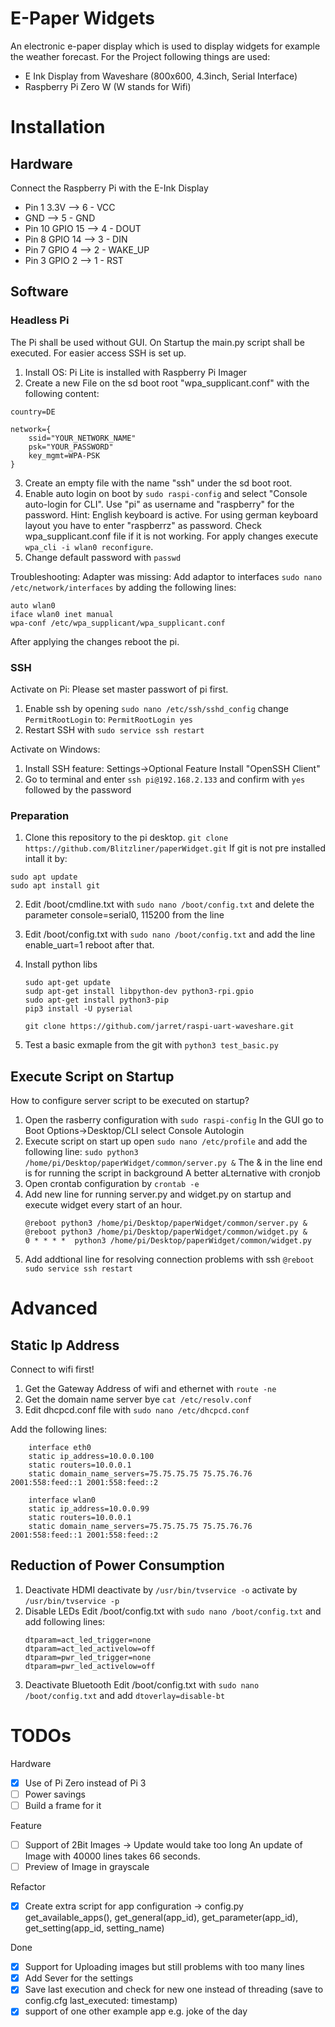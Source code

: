 # E-Paper Widgets
An electronic e-paper display which is used to display widgets for example the weather forecast.
For the Project following things are used:
- E Ink Display from Waveshare (800x600, 4.3inch, Serial Interface)
- Raspberry Pi Zero W (W stands for Wifi)

# Installation
## Hardware
Connect the Raspberry Pi with the E-Ink Display

- Pin 1 3.3V	--> 6 - VCC
- GND		--> 5 - GND
- Pin 10 GPIO 15	--> 4 - DOUT
- Pin 8 GPIO 14	--> 3 - DIN
- Pin 7 GPIO 4	--> 2 - WAKE_UP
- Pin 3 GPIO 2	--> 1 - RST


## Software
### Headless Pi
The Pi shall be used without GUI. On Startup the main.py script shall be executed. For easier access SSH is set up.
1. Install OS: Pi Lite is installed with Raspberry Pi Imager
2. Create a new File on the sd boot root "wpa_supplicant.conf" with the following content:
```
country=DE

network={
    ssid="YOUR_NETWORK_NAME"
    psk="YOUR_PASSWORD"
    key_mgmt=WPA-PSK
}
```
3. Create an empty file with the name "ssh" under the sd boot root.
4. Enable auto login on boot by ```sudo raspi-config``` and select "Console auto-login for CLI".  Use "pi" as username and "raspberry" for the password. Hint: English keyboard is active. For using german keyboard layout you have to enter "raspberrz" as password.
Check wpa_supplicant.conf file if it is not working. For apply changes execute ```wpa_cli -i wlan0 reconfigure```.
5. Change default password with ```passwd```

Troubleshooting:
Adapter was missing:
Add adaptor to interfaces ```sudo nano /etc/network/interfaces``` by adding the following lines:
```
auto wlan0
iface wlan0 inet manual
wpa-conf /etc/wpa_supplicant/wpa_supplicant.conf
```
After applying the changes reboot the pi.


### SSH
Activate on Pi:
Please set master passwort of pi first.
1. Enable ssh by opening ```sudo nano /etc/ssh/sshd_config``` change
```PermitRootLogin``` to: ```PermitRootLogin yes```
2. Restart SSH with ```sudo service ssh restart```

Activate on Windows:
1. Install SSH feature: 
   Settings->Optional Feature Install "OpenSSH Client"
2. Go to terminal and enter ```ssh pi@192.168.2.133``` and confirm with ```yes``` followed by the password

### Preparation
1. Clone this repository to the pi desktop.
```git clone https://github.com/Blitzliner/paperWidget.git```
If git is not pre installed intall it by: 
```
sudo apt update
sudo apt install git
```

2. Edit /boot/cmdline.txt with ```sudo nano /boot/config.txt``` and delete the parameter 
console=serial0, 115200 from the line

3. Edit /boot/config.txt with ```sudo nano /boot/config.txt``` and add the line enable_uart=1
reboot after that.
   
4. Install python libs
   ```
   sudo apt-get update
   sudp apt-get install libpython-dev python3-rpi.gpio
   sudo apt-get install python3-pip
   pip3 install -U pyserial

   git clone https://github.com/jarret/raspi-uart-waveshare.git
   ```
5. Test a basic exmaple from the git with ```python3 test_basic.py```

   
## Execute Script on Startup
How to configure server script to be executed on startup?
1. Open the rasberry configuration with ```sudo raspi-config``` 
   In the GUI go to Boot Options->Desktop/CLI select Console Autologin
2. Execute script on start up
   open ```sudo nano /etc/profile``` and add the following line:
   ```sudo python3 /home/pi/Desktop/paperWidget/common/server.py &```
   The & in the line end is for running the script in background
A better aLternative with cronjob
1. Open crontab configuration by ```crontab -e```
2. Add new line for running server.py and widget.py on startup and execute widget every start of an hour.
   ```
   @reboot python3 /home/pi/Desktop/paperWidget/common/server.py &
   @reboot python3 /home/pi/Desktop/paperWidget/common/widget.py &
   0 * * * *  python3 /home/pi/Desktop/paperWidget/common/widget.py
   ```
 3. Add addtional line for resolving connection problems with ssh
   ```@reboot sudo service ssh restart```

# Advanced
## Static Ip Address
Connect to wifi first!
1. Get the Gateway Address of wifi and ethernet with ```route -ne```
2. Get the domain name server bye ```cat /etc/resolv.conf```
3. Edit dhcpcd.conf file with ```sudo nano /etc/dhcpcd.conf```

Add the following lines:
```
    interface eth0
    static ip_address=10.0.0.100
    static routers=10.0.0.1
    static domain_name_servers=75.75.75.75 75.75.76.76 2001:558:feed::1 2001:558:feed::2

    interface wlan0
    static ip_address=10.0.0.99
    static routers=10.0.0.1
    static domain_name_servers=75.75.75.75 75.75.76.76 2001:558:feed::1 2001:558:feed::2
``` 

## Reduction of Power Consumption
1. Deactivate HDMI
   deactivate by ```/usr/bin/tvservice -o```
   activate by ```/usr/bin/tvservice -p```
2. Disable LEDs
   Edit /boot/config.txt with ```sudo nano /boot/config.txt``` and add following lines:
    ```
    dtparam=act_led_trigger=none
    dtparam=act_led_activelow=off
    dtparam=pwr_led_trigger=none
    dtparam=pwr_led_activelow=off
    ```
3. Deactivate Bluetooth 
   Edit /boot/config.txt with ```sudo nano /boot/config.txt``` and add ```dtoverlay=disable-bt```

# TODOs
Hardware
- [x] Use of Pi Zero instead of Pi 3
- [ ] Power savings
- [ ] Build a frame for it

Feature
- [ ] Support of 2Bit Images -> Update would take too long
An update of Image with 40000 lines takes 66 seconds.
- [ ] Preview of Image in grayscale

Refactor
- [x] Create extra script for app configuration -> config.py get_available_apps(), get_general(app_id), get_parameter(app_id), get_setting(app_id, setting_name)

Done
- [x] Support for Uploading images but still problems with too many lines
- [x] Add Sever for the settings
- [x] Save last execution and check for new one instead of threading (save to config.cfg last_executed: timestamp)
- [x] support of one other example app e.g. joke of the day
